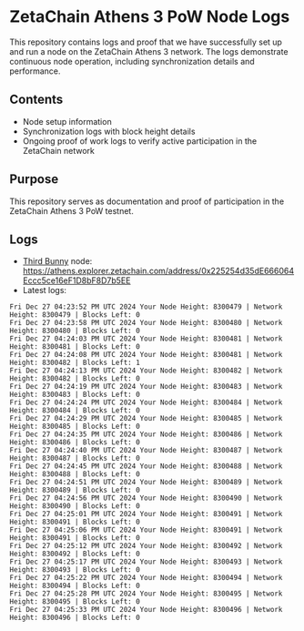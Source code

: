 # ZetaChain Athens 3 PoW Node Logs
This repository contains logs and proof that we have successfully set up and run a node on the ZetaChain Athens 3 network. The logs demonstrate continuous node operation, including synchronization details and performance.

## Contents
- Node setup information
- Synchronization logs with block height details
- Ongoing proof of work logs to verify active participation in the ZetaChain network

## Purpose
This repository serves as documentation and proof of participation in the ZetaChain Athens 3 PoW testnet.

## Logs

- [Third Bunny](https://thirdbunny.xyz/) node: https://athens.explorer.zetachain.com/address/0x225254d35dE666064Eccc5ce16eF1D8bF8D7b5EE
- Latest logs:
```
Fri Dec 27 04:23:52 PM UTC 2024 Your Node Height: 8300479 | Network Height: 8300479 | Blocks Left: 0
Fri Dec 27 04:23:58 PM UTC 2024 Your Node Height: 8300480 | Network Height: 8300480 | Blocks Left: 0
Fri Dec 27 04:24:03 PM UTC 2024 Your Node Height: 8300481 | Network Height: 8300481 | Blocks Left: 0
Fri Dec 27 04:24:08 PM UTC 2024 Your Node Height: 8300481 | Network Height: 8300482 | Blocks Left: 1
Fri Dec 27 04:24:13 PM UTC 2024 Your Node Height: 8300482 | Network Height: 8300482 | Blocks Left: 0
Fri Dec 27 04:24:19 PM UTC 2024 Your Node Height: 8300483 | Network Height: 8300483 | Blocks Left: 0
Fri Dec 27 04:24:24 PM UTC 2024 Your Node Height: 8300484 | Network Height: 8300484 | Blocks Left: 0
Fri Dec 27 04:24:29 PM UTC 2024 Your Node Height: 8300485 | Network Height: 8300485 | Blocks Left: 0
Fri Dec 27 04:24:35 PM UTC 2024 Your Node Height: 8300486 | Network Height: 8300486 | Blocks Left: 0
Fri Dec 27 04:24:40 PM UTC 2024 Your Node Height: 8300487 | Network Height: 8300487 | Blocks Left: 0
Fri Dec 27 04:24:45 PM UTC 2024 Your Node Height: 8300488 | Network Height: 8300488 | Blocks Left: 0
Fri Dec 27 04:24:51 PM UTC 2024 Your Node Height: 8300489 | Network Height: 8300489 | Blocks Left: 0
Fri Dec 27 04:24:56 PM UTC 2024 Your Node Height: 8300490 | Network Height: 8300490 | Blocks Left: 0
Fri Dec 27 04:25:01 PM UTC 2024 Your Node Height: 8300491 | Network Height: 8300491 | Blocks Left: 0
Fri Dec 27 04:25:06 PM UTC 2024 Your Node Height: 8300491 | Network Height: 8300491 | Blocks Left: 0
Fri Dec 27 04:25:12 PM UTC 2024 Your Node Height: 8300492 | Network Height: 8300492 | Blocks Left: 0
Fri Dec 27 04:25:17 PM UTC 2024 Your Node Height: 8300493 | Network Height: 8300493 | Blocks Left: 0
Fri Dec 27 04:25:22 PM UTC 2024 Your Node Height: 8300494 | Network Height: 8300494 | Blocks Left: 0
Fri Dec 27 04:25:28 PM UTC 2024 Your Node Height: 8300495 | Network Height: 8300495 | Blocks Left: 0
Fri Dec 27 04:25:33 PM UTC 2024 Your Node Height: 8300496 | Network Height: 8300496 | Blocks Left: 0
```
